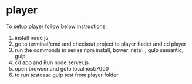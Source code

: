 # player
To setup player follow below instructions:


1. install node js
2. go to terminal/cmd and checkout project to player floder and cd player
3. run the commonds in series npm install, bower install , gulp semantic, gulp
4. cd app and Run node server.js
5. open browser and goto localhost:7000
6. to run testcase gulp test from player folder
